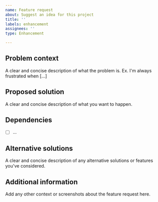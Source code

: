 ```yaml
---
name: Feature request
about: Suggest an idea for this project
title: ''
labels: enhancement
assignees: ''
type: Enhancement

---
```


## Problem context
A clear and concise description of what the problem is. Ex. I'm always frustrated when [...]

## Proposed solution
A clear and concise description of what you want to happen.

## Dependencies
- [ ] ...

## Alternative solutions
A clear and concise description of any alternative solutions or features you've considered.

## Additional information
Add any other context or screenshots about the feature request here.